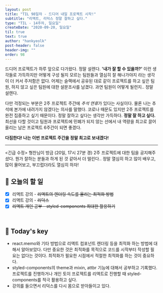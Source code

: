 ```yaml
---
layout: post
title: "TIL 98일차 - 드디어 내일 프로젝트 시작!"
subtitle: "리액트, 리덕스 정말 잘하고 싶다."
type: "TIL - 14주차, 일요일"
createDate: "2020-09-20, 일요일"
til: true
text: true
author: "hankyeolk"
post-header: false
header-img: ""
order: 98
---
```


드디어 프로젝트가 하루 앞으로 다가왔다. 정말 설렌다. **'내가 잘 할 수 있을까?'** 이런 생각들로 가득하지만 어떻게 구성 될지 모르는 팀원들과 열심히 잘 해나가야지 라는 생각이 더 커서 주저함은 없다. 어제는 슬랙에서 공유된 대로 같이 프로젝트를 하고 싶은 팀원, 하지 않고 싶은 팀원에 대한 설문조사를 남겼다. 과연 팀원이 어떻게 될런지.. 정말 설렌다.<br>

다만 걱정되는 부분은 2주 프로젝트 주간에 *추석 연휴*가 있다는 사실이다. 물론 나는 추석에 본가에 내려가지 않겠다는 의사를 말했다. 코로나 때문도 있지만 2주 프로젝트를 완전 집중하고 싶기 때문이다. 정말 잘하고 싶다는 생각만 가득하다. **정말 잘 하고 싶다.** 최선을 다할 것이고 팀원과 프로젝트에 민폐가 되지 않는 선에서 내 역량을 최고로 끌어올리는 남은 프로젝트 6주간이 되면 좋겠다. <br>

**다짐한다! 나는 이번 프로젝트 주간을 정말 최고로 보내겠다!**

---

<긴급 수정>
형찬님이 방금 (20일, 17시 27분 경) 2주 프로젝트에 대한 팀을 공지해주셨다. 뭔가 잘하는 분들과 하게 된 것 같아서 더 떨린다.. 정말 열심히 하고 많이 배우고, 많이 물어보고, 부끄럽더라도 열심히 하자!
<br>

## 📅 오늘의 할 일

- [x] 리액트 강의 - ~~리액트의 렌더링 속도를 올리는 최적화 방법~~ <br>
- [x] 리액트 강의 - ~~리덕스~~ <br>
- [x] ~~리액트 개인 공부 - styled-components 최대한 활용하기~~ <br>

<br>

## 🦄 Today's key

- react.memo와 기타 방법으로 리액트 컴포넌트 렌더링 등을 최적화 하는 방법에 대해서 알아보았다. 다만 중요한 것은 최적화를 목적으로 코드를 시작부터 작성할 필요는 없다는 것이다. 최적화가 필요한 시점에서 적절한 최적화를 하는 것이 중요하다.
- styled-components의 theme과 mixin, attbr 기능에 대해서 공부하고 기록했다. 프로젝트를 진행하거나 개인 토이 프로젝트를 리액트로 진행할 때 styled-components를 적극 활용하고 싶다.
- 강의를 들으면서 리덕스를 다시 몸으로 받아들이고 있다.
